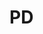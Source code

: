 <!-- PD.md --- 
;; 
;; Description: 
;; Author: Hongyi Wu(吴鸿毅)
;; Email: wuhongyi@qq.com 
;; Created: 日 5月 28 23:04:48 2017 (+0800)
;; Last-Updated: 日 5月 28 23:04:58 2017 (+0800)
;;           By: Hongyi Wu(吴鸿毅)
;;     Update #: 1
;; URL: http://wuhongyi.cn -->

# PD




<!-- PD.md ends here -->
